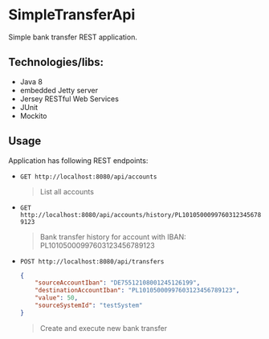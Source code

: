 # SimpleTransferApi
Simple bank transfer REST application.

## Technologies/libs: 

* Java 8
* embedded Jetty server
* Jersey RESTful Web Services
* JUnit 
* Mockito

## Usage
Application has following REST endpoints: 

* ```GET http://localhost:8080/api/accounts```

  > List all accounts


* ```GET http://localhost:8080/api/accounts/history/PL10105000997603123456789123```

  > Bank transfer history for account with IBAN: PL10105000997603123456789123
      
* ```POST http://localhost:8080/api/transfers```
  ```json 
  {
      "sourceAccountIban": "DE75512108001245126199", 
      "destinationAccountIban": "PL10105000997603123456789123",
      "value": 50,
      "sourceSystemId": "testSystem" 
  }
  ``` 
  
  > Create and execute new bank transfer
